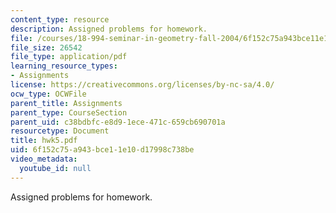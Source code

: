 ```yaml
---
content_type: resource
description: Assigned problems for homework.
file: /courses/18-994-seminar-in-geometry-fall-2004/6f152c75a943bce11e10d17998c738be_hwk5.pdf
file_size: 26542
file_type: application/pdf
learning_resource_types:
- Assignments
license: https://creativecommons.org/licenses/by-nc-sa/4.0/
ocw_type: OCWFile
parent_title: Assignments
parent_type: CourseSection
parent_uid: c38bdbfc-e8d9-1ece-471c-659cb690701a
resourcetype: Document
title: hwk5.pdf
uid: 6f152c75-a943-bce1-1e10-d17998c738be
video_metadata:
  youtube_id: null
---
```

Assigned problems for homework.